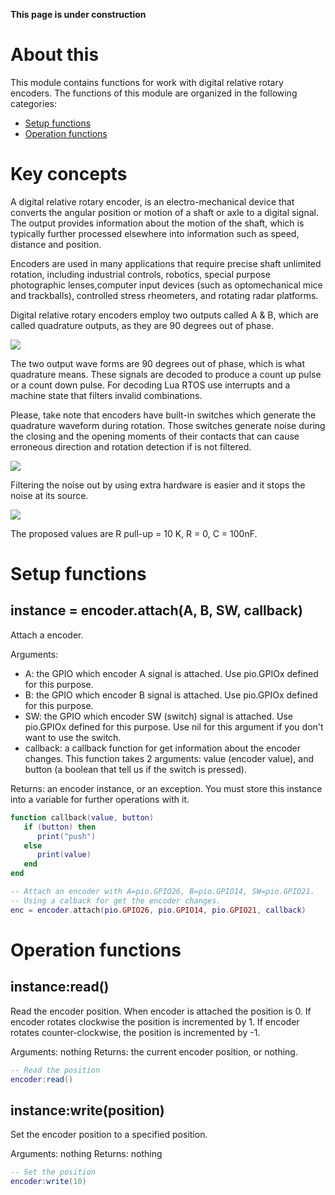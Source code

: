 **This page is under construction**

# About this

This module contains functions for work with digital relative rotary encoders. The functions of this module are organized in the following categories:

* [Setup functions](#setup-functions)
* [Operation functions](#operation-functions)

# Key concepts

A digital relative rotary encoder, is an electro-mechanical device that converts the angular position or motion of a shaft or axle to a digital signal. The output provides information about the motion of the shaft, which is typically further processed elsewhere into information such as speed, distance and position.

Encoders are used in many applications that require precise shaft unlimited rotation, including industrial controls, robotics, special purpose photographic lenses,computer input devices (such as optomechanical mice and trackballs), controlled stress rheometers, and rotating radar platforms.

Digital relative rotary encoders employ two outputs called A & B, which are called quadrature outputs, as they are 90 degrees out of phase.

![](http://git.whitecatboard.org/encoder-quadrature.png)

The two output wave forms are 90 degrees out of phase, which is what quadrature means. These signals are decoded to produce a count up pulse or a count down pulse. For decoding Lua RTOS use interrupts and a machine state that filters invalid combinations.

Please, take note that encoders have built-in switches which generate the quadrature waveform during rotation. Those switches generate noise during the closing and the opening moments of their contacts that can cause erroneous direction and rotation detection if is not filtered.

![](http://git.whitecatboard.org/encoder-noise.png)

Filtering the noise out by using extra hardware is easier and it stops the noise at its source.

![](http://git.whitecatboard.org/encoder-filter.png)

The proposed values are R pull-up = 10 K, R = 0, C = 100nF.

# Setup functions

## instance = encoder.attach(A, B, SW, callback)

Attach a encoder.

Arguments:

* A: the GPIO which encoder A signal is attached. Use pio.GPIOx defined for this purpose.
* B: the GPIO which encoder B signal is attached. Use pio.GPIOx defined for this purpose.
* SW: the GPIO which encoder SW (switch) signal is attached. Use pio.GPIOx defined for this purpose. Use nil for this argument if you don't want to use the switch.
* callback: a callback function for get information about the encoder changes. This function takes 2 arguments: value (encoder value), and button (a boolean that tell us if the switch is pressed).

Returns: an encoder instance, or an exception. You must store this instance into a variable for further operations with it.

```lua
function callback(value, button)
   if (button) then
      print("push")
   else
      print(value)
   end
end

-- Attach an encoder with A=pio.GPIO26, B=pio.GPIO14, SW=pio.GPIO21.
-- Using a calback for get the encoder changes.
enc = encoder.attach(pio.GPIO26, pio.GPIO14, pio.GPIO21, callback)
```

# Operation functions

## instance:read()

Read the encoder position. When encoder is attached the position is 0. If encoder rotates clockwise the position is incremented by 1. If encoder rotates counter-clockwise, the position is incremented by -1.

Arguments: nothing
Returns: the current encoder position, or nothing.

```lua
-- Read the position
encoder:read()
```

## instance:write(position)
 
Set the encoder position to a specified position.

Arguments: nothing
Returns: nothing

```lua
-- Set the position
encoder:write(10)
```
